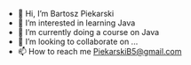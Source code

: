 - 👋 Hi, I’m Bartosz Piekarski
- 👀 I’m interested in learning Java
- 🌱 I’m currently doing a course on Java
- 💞️ I’m looking to collaborate on ...
- 📫 How to reach me PiekarskiB5@gmail.com

<!---
BartoszPiekarski0/BartoszPiekarski0 is a ✨ special ✨ repository because its `README.md` (this file) appears on your GitHub profile.
You can click the Preview link to take a look at your changes.
--->
